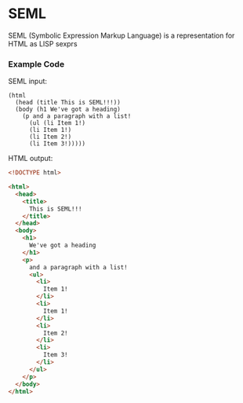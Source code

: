 # SEML

SEML (Symbolic Expression Markup Language) is a representation for HTML as LISP sexprs 

### Example Code

SEML input:

```racket
(html 
  (head (title This is SEML!!!))
  (body (h1 We've got a heading)
    (p and a paragraph with a list!
      (ul (li Item 1!)
      (li Item 1!)
      (li Item 2!)
      (li Item 3!)))))
```

HTML output:

```html
<!DOCTYPE html>

<html>
  <head>
    <title>
      This is SEML!!!
    </title>
  </head>
  <body>
    <h1>
      We've got a heading
    </h1>
    <p>
      and a paragraph with a list! 
      <ul>
        <li>
          Item 1!
        </li>
        <li>
          Item 1!
        </li>
        <li>
          Item 2!
        </li>
        <li>
          Item 3!
        </li>
      </ul>
    </p>
  </body>
</html>
```